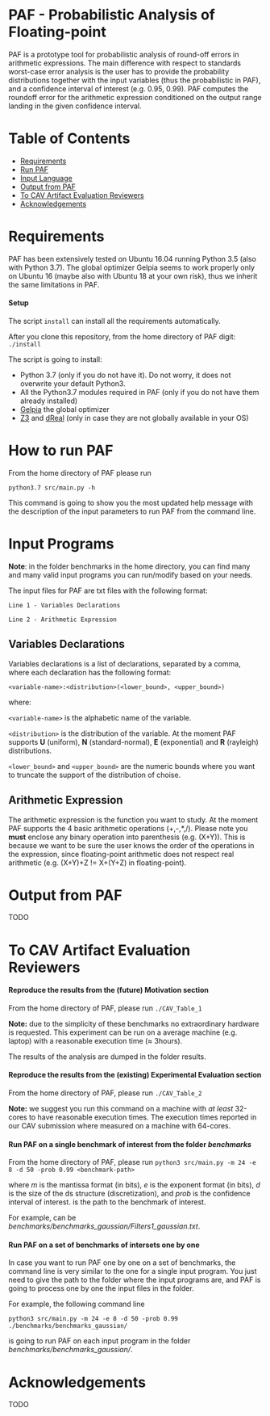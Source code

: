 # PAF - Probabilistic Analysis of Floating-point 
PAF is a prototype tool for probabilistic analysis of round-off errors in arithmetic expressions. 
The main difference with respect to standards worst-case error analysis is the user has to provide the 
probability distributions together with the input variables (thus the probabilistic in PAF), 
and a confidence interval of interest (e.g. 0.95, 0.99). PAF computes the roundoff error for the arithmetic expression 
conditioned on the output range landing in the given confidence interval.

# Table of Contents
- [Requirements](#requirements)
- [Run PAF](#run)
- [Input Language](#input)
- [Output from PAF](#output) 
- [To CAV Artifact Evaluation Reviewers](#cav)
- [Acknowledgements](#ack)

# <a name="requirements"></a> Requirements
PAF has been extensively tested on Ubuntu 16.04 running Python 3.5 (also with Python 3.7).
The global optimizer Gelpia seems to work properly only on Ubuntu 16 
(maybe also with Ubuntu 18 at your own risk), thus we inherit the same limitations in PAF.

#### Setup
The script ```install``` can install all the requirements automatically.

After you clone this repository, from the home directory of PAF digit:
```./install```

The script is going to install:
* Python 3.7 (only if you do not have it). Do not worry, it does not overwrite your default Python3.
* All the Python3.7 modules required in PAF (only if you do not have them already installed)
* [Gelpia](https://github.com/soarlab/gelpia/) the global optimizer
* [Z3](https://github.com/Z3Prover/z3) and [dReal](https://github.com/dreal/dreal4) (only in case they are not globally available in your OS)

# <a name="run"></a> How to run PAF
From the home directory of PAF please run

``` python3.7 src/main.py -h ``` 

This command is going to show you the most updated help message with the description of the input parameters to run PAF from the command line.

# <a name="input"></a> Input Programs

**Note**: in the folder benchmarks in the home directory, you can find many and many valid input programs you can run/modify based on your needs.

The input files for PAF are txt files with the following format:

``` Line 1 - Variables Declarations ``` 

``` Line 2 - Arithmetic Expression ```

## Variables Declarations

Variables declarations is a list of declarations, separated by a comma, where each declaration has the following format:

``` <variable-name>:<distribution>(<lower_bound>, <upper_bound>) ```

where:

``` <variable-name> ``` is the alphabetic name of the variable.

``` <distribution> ``` is the distribution of the variable. At the moment PAF supports **U** (uniform), **N** (standard-normal), **E** (exponential) and **R** (rayleigh) distributions.

``` <lower_bound> ``` and ```<upper_bound>``` are the numeric bounds where you want to truncate the support of the distribution of choise.

## Arithmetic Expression
The arithmetic expression is the function you want to study. At the moment PAF supports the 4 basic arithmetic operations (+,-,\*,/).
Please note you **must** enclose any binary operation into parenthesis (e.g. (X+Y)). This is because we want to be sure the user knows the order of the operations in the expression, since floating-point arithmetic does not respect real arithmetic (e.g. (X+Y)+Z != X+(Y+Z) in floating-point).

# <a name="output"></a> Output from PAF
TODO

# <a name="cav"></a> To CAV Artifact Evaluation Reviewers

#### Reproduce the results from the (future) Motivation section
From the home directory of PAF, please run
``` ./CAV_Table_1 ```

**Note:** due to the simplicity of these benchmarks no extraordinary hardware is requested. This experiment can be run on a average machine (e.g. laptop) with a reasonable execution time (≈ 3hours).

The results of the analysis are dumped in the folder results.

#### Reproduce the results from the (existing) Experimental Evaluation section
From the home directory of PAF, please run
``` ./CAV_Table_2 ```

**Note:** we suggest you run this command on a machine with *at least* 32-cores to have reasonable execution times. The execution times reported in our CAV submission where measured on a machine with 64-cores.

#### Run PAF on a single benchmark of interest from the folder *benchmarks*
From the home directory of PAF, please run
```python3 src/main.py -m 24 -e 8 -d 50 -prob 0.99 <benchmark-path>```

where *m* is the mantissa format (in bits), *e* is the exponent format (in bits), *d* is the size of the ds structure (discretization), and *prob* is the confidence interval of interest. *<benchmark-path>* is the path to the benchmark of interest.
  
For example, <benchmark-path> can be *benchmarks/benchmarks_gaussian/Filters1_gaussian.txt*.

#### Run PAF on a set of benchmarks of intersets one by one
In case you want to run PAF one by one on a set of benchmarks, the command line is very similar to the one for a single input program.
You just need to give the path to the folder where the input programs are, and PAF is going to process one by one the input files in the folder.

For example, the following command line

```python3 src/main.py -m 24 -e 8 -d 50 -prob 0.99 ./benchmarks/benchmarks_gaussian/```

is going to run PAF on each input program in the folder *benchmarks/benchmarks_gaussian/*.

# <a name="ack"></a> Acknowledgements
TODO

